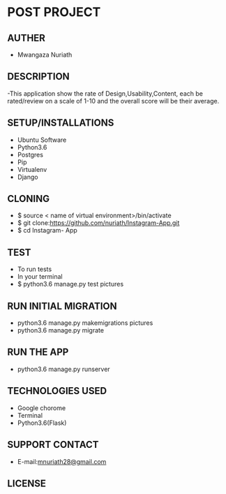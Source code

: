 # POST PROJECT

## AUTHER

- Mwangaza Nuriath

## DESCRIPTION

-This application show the rate of Design,Usability,Content,  each be rated/review on a scale of 1-10 and the overall score will be their average.

## SETUP/INSTALLATIONS

- Ubuntu Software
- Python3.6
- Postgres
- Pip
- Virtualenv
- Django

## CLONING

- $ source < name of virtual environment>/bin/activate
- $ git clone:https://github.com/nuriath/Instagram-App.git
- $ cd Instagram- App

## TEST 

- To run tests
- In your terminal
- $ python3.6 manage.py test pictures

## RUN INITIAL MIGRATION

- python3.6 manage.py makemigrations pictures
- python3.6 manage.py migrate

## RUN THE APP

- python3.6 manage.py runserver

## TECHNOLOGIES USED

- Google chorome
- Terminal
- Python3.6(Flask)

## SUPPORT CONTACT 

- E-mail:mnuriath28@gmail.com 

## LICENSE

